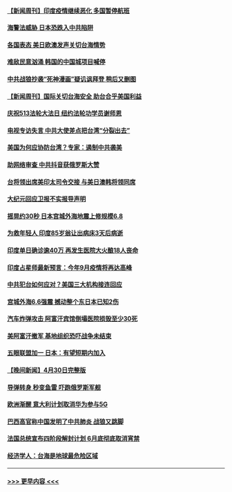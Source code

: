 #### [【新闻周刊】印度疫情继续恶化 多国暂停航班](../pages/prog202/a103108880.md?t=05020851) 
#### [海警法威胁 日本恐跌入中共陷阱](../pages/prog202/a103108085.md?t=05020851) 
#### [各国表态 美日欧澳发声关切台海情势](../pages/prog202/a103108099.md?t=05020851) 
#### [难敌民意汹涌 韩国的中国城项目喊停](../pages/prog202/a103108819.md?t=05020851) 
#### [中共战狼抄袭“死神漫画”疑讥讽拜登 稍后又删图](../pages/prog202/a103108812.md?t=05020851) 
#### [【新闻周刊】国际关切台海安全 助台合乎美国利益](../pages/prog202/a103108808.md?t=05020851) 
#### [庆祝513法轮大法日 纽约法轮功学员谢师恩](../pages/prog202/a103108805.md?t=05020851) 
#### [电视专访失言 中共大使差点把台湾“分裂出去”](../pages/prog202/a103108742.md?t=05020851) 
#### [美国为何应协防台湾？专家：遏制中共袭美](../pages/prog202/a103108696.md?t=05020851) 
#### [助网络审查 中共抖音获俄罗斯大赞](../pages/prog202/a103108626.md?t=05020851) 
#### [台将领出席美印太司令交接 与美日澳韩将领同席](../pages/prog202/a103108666.md?t=05020851) 
#### [大纪元回应卫报不实报导声明](../pages/prog202/a103108633.md?t=05020851) 
#### [摇晃约30秒 日本宫城外海地震上修规模6.8](../pages/prog202/a103108477.md?t=05020851) 
#### [为救年轻人 印度85岁翁让出病床3天后病逝](../pages/prog202/a103108457.md?t=05020851) 
#### [印度单日确诊逾40万 再发生医院大火酿18人丧命](../pages/prog202/a103108440.md?t=05020851) 
#### [印度占星师最新预言：今年9月疫情将再达高峰](../pages/prog202/a103108368.md?t=05020851) 
#### [中共犯台如何应对？美国三大机构接连回应](../pages/prog202/a103108423.md?t=05020851) 
#### [宫城外海6.6强震 撼动整个东日本已知2伤](../pages/prog202/a103108347.md?t=05020851) 
#### [汽车炸弹攻击 阿富汗宾馆倒塌医院损毁至少30死](../pages/prog202/a103108389.md?t=05020851) 
#### [美阿富汗撤军 基地组织恐吓战争未结束](../pages/prog202/a103108030.md?t=05020851) 
#### [五眼联盟加一 日本：有望短期内加入](../pages/prog202/a103108083.md?t=05020851) 
#### [【晚间新闻】4月30日完整版](../pages/prog202/a103108327.md?t=05020851) 
#### [导弹转身 秒变鱼雷 吓跑俄罗斯军舰](../pages/prog202/a103108064.md?t=05020851) 
#### [欧洲渐醒 意大利计划取消华为参与5G](../pages/prog202/a103108199.md?t=05020851) 
#### [巴西高官称中国发明了中共肺炎 战狼又跳脚](../pages/prog202/a103108063.md?t=05020851) 
#### [法国总统宣布四阶段解封计划 6月底彻底取消宵禁](../pages/prog202/a103108070.md?t=05020851) 
#### [经济学人：台海是地球最危险区域](../pages/prog202/a103108131.md?t=05020851) 

----
#### [ >>> 更早内容 <<< ](../indexes/prog202-earlier.md)
